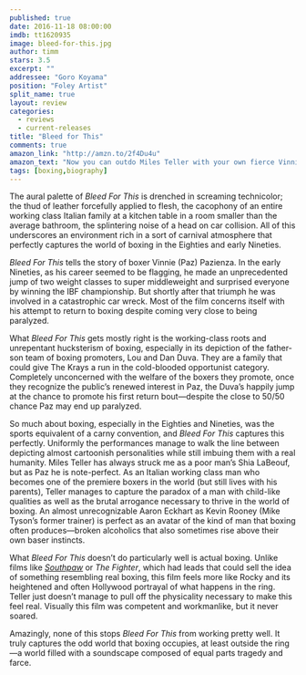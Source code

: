 ```yaml
---
published: true
date: 2016-11-18 08:00:00
imdb: tt1620935
image: bleed-for-this.jpg
author: timm
stars: 3.5
excerpt: ""
addressee: "Goro Koyama"
position: "Foley Artist"
split_name: true
layout: review
categories: 
  - reviews
  - current-releases
title: "Bleed for This"
comments: true
amazon_link: "http://amzn.to/2f4Du4u"
amazon_text: "Now you can outdo Miles Teller with your own fierce Vinnie Paz look."
tags: [boxing,biography]
---
```

The aural palette of _Bleed For This_ is drenched in screaming technicolor; the thud of leather forcefully applied to flesh, the cacophony of an entire working class Italian family at a kitchen table in a room smaller than the average bathroom, the splintering noise of a head on car collision. All of this underscores an environment rich in a sort of carnival atmosphere that perfectly captures the world of boxing in the Eighties and early Nineties.

_Bleed For This_ tells the story of boxer Vinnie (Paz) Pazienza. In the early Nineties, as his career seemed to be flagging, he made an unprecedented jump of two weight classes to super middleweight and surprised everyone by winning the IBF championship. But shortly after that triumph he was involved in a catastrophic car wreck. Most of the film concerns itself with his attempt to return to boxing despite coming very close to being paralyzed.

What _Bleed For This_ gets mostly right is the working-class roots and unrepentant hucksterism of boxing, especially in its depiction of the father-son team of boxing promoters, Lou and Dan Duva. They are a family that could give The Krays a run in the cold-blooded opportunist category. Completely unconcerned with the welfare of the boxers they promote, once they recognize the public’s renewed interest in Paz, the Duva’s happily jump at the chance to promote his first return bout—despite the close to 50/50 chance Paz may end up paralyzed.

So much about boxing, especially in the Eighties and Nineties, was the sports equivalent of a carny convention, and _Bleed For This_ captures this perfectly. Uniformly the performances manage to walk the line between depicting almost cartoonish personalities while still imbuing them with a real humanity. Miles Teller has always struck me as a poor man’s Shia LaBeouf, but as Paz he is note-perfect. As an Italian working class man who becomes one of the premiere boxers in the world (but still lives with his parents), Teller manages to capture the paradox of a man with child-like qualities as well as the brutal arrogance necessary to thrive in the world of boxing. An almost unrecognizable Aaron Eckhart as Kevin Rooney (Mike Tyson’s former trainer) is perfect as an avatar of the kind of man that boxing often produces—broken alcoholics that also sometimes rise above their own baser instincts.

What _Bleed For This_ doesn’t do particularly well is actual boxing. Unlike films like [_Southpaw_](http://www.dearcastandcrew.com/content/2015/8/8/southpaw.html) or _The Fighter_, which had leads that could sell the idea of something resembling real boxing, this film feels more like Rocky and its heightened and often Hollywood portrayal of what happens in the ring. Teller just doesn’t manage to pull off the physicality necessary to make this feel real. Visually this film was competent and workmanlike, but it never soared.

Amazingly, none of this stops _Bleed For This_ from working pretty well. It truly captures the odd world that boxing occupies, at least outside the ring—a world filled with a soundscape composed of equal parts tragedy and farce.
